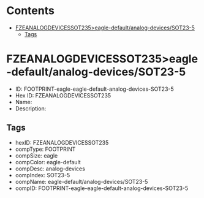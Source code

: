 



Contents
========

* [FZEANALOGDEVICESSOT235>eagle-default/analog-devices/SOT23-5](#fzeanalogdevicessot235eagle-defaultanalog-devicessot23-5)
	* [Tags](#tags)

# FZEANALOGDEVICESSOT235>eagle-default/analog-devices/SOT23-5

- ID: FOOTPRINT-eagle-eagle-default-analog-devices-SOT23-5
- Hex ID: FZEANALOGDEVICESSOT235
- Name: 
- Description: 

## Tags

- hexID: FZEANALOGDEVICESSOT235
- oompType: FOOTPRINT
- oompSize: eagle
- oompColor: eagle-default
- oompDesc: analog-devices
- oompIndex: SOT23-5
- oompName: eagle-default/analog-devices/SOT23-5
- oompID: FOOTPRINT-eagle-eagle-default-analog-devices-SOT23-5
